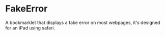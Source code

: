 # FakeError
A bookmarklet that displays a fake error on most webpages, it's designed for an iPad using safari.
